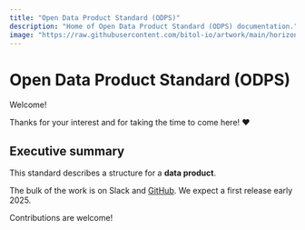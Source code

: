 ```yaml
---
title: "Open Data Product Standard (ODPS)"
description: "Home of Open Data Product Standard (ODPS) documentation."
image: "https://raw.githubusercontent.com/bitol-io/artwork/main/horizontal/color/Bitol_Logo_color.svg"
---
```



# Open Data Product Standard (ODPS)

Welcome! 

Thanks for your interest and for taking the time to come here! ❤️

## Executive summary
This standard describes a structure for a **data product**. 

The bulk of the work is on Slack and [GitHub](https://github.com/bitol-io/tsc/blob/main/rfcs/0010-odps.md). We expect a first release early 2025.

Contributions are welcome!

